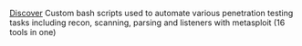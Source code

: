 
[Discover](https://github.com/leebaird/discover)
Custom bash scripts used to automate various penetration testing tasks including recon, scanning, parsing and listeners with metasploit (16 tools in one)
